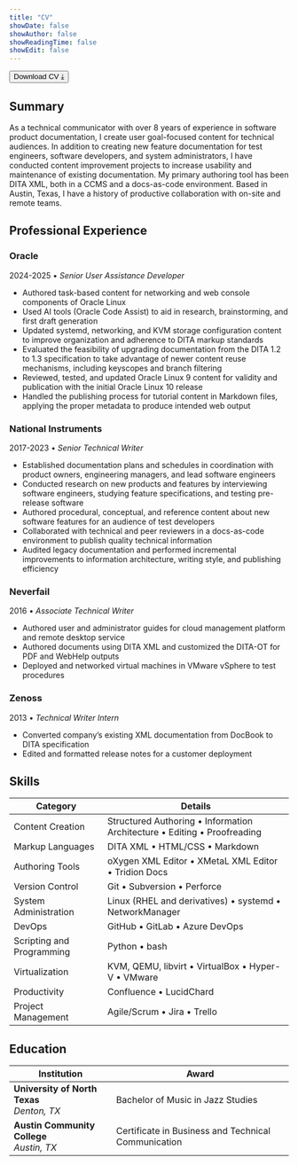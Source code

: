 ```yaml
---
title: "CV"
showDate: false
showAuthor: false
showReadingTime: false
showEdit: false
---
```


<a href="paul-grote-cv.pdf" target="_blank"><button id="download-cv" class="px-4 !text-neutral !no-underline rounded-md bg-primary-600 hover:!bg-primary-500 dark:bg-primary-800 dark:hover:!bg-primary-700">Download CV &#10515;</button></a>

## Summary

As a technical communicator with over 8 years of experience in software product documentation, I create user goal-focused content for technical audiences. In addition to creating new feature documentation for test engineers, software developers, and system administrators, I have conducted content improvement projects to increase usability and maintenance of existing documentation. My primary authoring tool has been DITA XML, both in a CCMS and a docs-as-code environment. Based in Austin, Texas, I have a history of productive collaboration with on-site and remote teams.

## Professional Experience

### Oracle

2024-2025 &#8226; *Senior User Assistance Developer*

- Authored task-based content for networking and web console components of Oracle Linux
- Used AI tools (Oracle Code Assist) to aid in research, brainstorming, and first draft generation
- Updated systemd, networking, and KVM storage configuration content to improve organization and adherence to DITA markup standards
- Evaluated the feasibility of upgrading documentation from the DITA 1.2 to 1.3 specification to take advantage of newer content reuse mechanisms, including keyscopes and branch filtering
- Reviewed, tested, and updated Oracle Linux 9 content for validity and publication with the initial Oracle Linux 10 release
- Handled the publishing process for tutorial content in Markdown files, applying the proper metadata to produce intended web output

### National Instruments

2017-2023 &#8226;  *Senior Technical Writer*

- Established documentation plans and schedules in coordination with product owners, engineering managers, and lead software engineers 
- Conducted research on new products and features by interviewing software engineers, studying feature specifications, and testing pre-release software 
- Authored procedural, conceptual, and reference content about new software features for an audience of test developers 
- Collaborated with technical and peer reviewers in a docs-as-code environment to publish quality technical information 
- Audited legacy documentation and performed incremental improvements to information architecture, writing style, and publishing efficiency 

### Neverfail

2016 &#8226; *Associate Technical Writer*

- Authored user and administrator guides for cloud management platform and remote desktop service 
- Authored documents using DITA XML and customized the DITA-OT for PDF and WebHelp outputs 
- Deployed and networked virtual machines in VMware vSphere to test procedures 

### Zenoss

2013 &#8226; *Technical Writer Intern*

- Converted company’s existing XML documentation from DocBook to DITA specification 
- Edited and formatted release notes for a customer deployment 

## Skills

| Category | Details |
| -------- | ------- |
| Content Creation | Structured Authoring &#8226; Information Architecture &#8226; Editing &#8226; Proofreading |
| Markup Languages | DITA XML &#8226; HTML/CSS &#8226; Markdown |
| Authoring Tools | oXygen XML Editor &#8226; XMetaL XML Editor &#8226; Tridion Docs |
| Version Control | Git &#8226; Subversion &#8226; Perforce |
| System Administration | Linux (RHEL and derivatives) &#8226; systemd &#8226; NetworkManager |
| DevOps | GitHub &#8226; GitLab &#8226; Azure DevOps |
| Scripting and Programming | Python &#8226; bash |
| Virtualization | KVM, QEMU, libvirt &#8226; VirtualBox &#8226; Hyper-V &#8226; VMware |
| Productivity | Confluence &#8226; LucidChard |
| Project Management | Agile/Scrum &#8226; Jira &#8226; Trello | 

## Education

| Institution | Award |
| ----------- | ----- |
| **University of North Texas** <br/> *Denton, TX* | Bachelor of Music in Jazz Studies |
| **Austin Community College** <br/> *Austin, TX* | Certificate in Business and Technical Communication |
